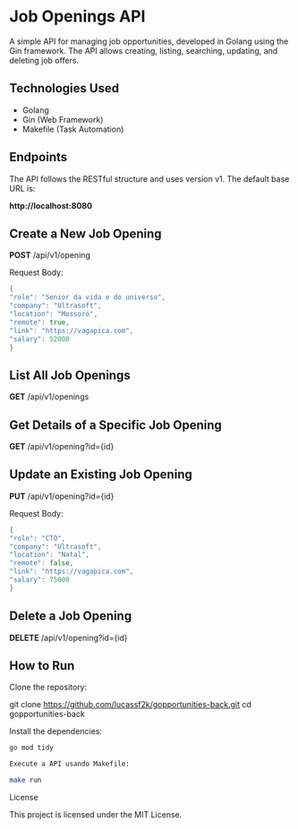 # Job Openings API

A simple API for managing job opportunities, developed in Golang using the Gin framework. The API allows creating, listing, searching, updating, and deleting job offers.

## Technologies Used

- Golang
- Gin (Web Framework)
- Makefile (Task Automation)

## Endpoints

The API follows the RESTful structure and uses version v1. The default base URL is:

**http://localhost:8080**

## Create a New Job Opening

**POST** /api/v1/opening

Request Body:

```Go
{
"role": "Senior da vida e do universo",
"company": "Ultrasoft",
"location": "Mossoró",
"remote": true,
"link": "https://vagapica.com",
"salary": 52000
}
```

## List All Job Openings

**GET** /api/v1/openings

## Get Details of a Specific Job Opening

**GET** /api/v1/opening?id={id}

## Update an Existing Job Opening

**PUT** /api/v1/opening?id={id}

Request Body:

```Go
{
"role": "CTO",
"company": "Ultrasoft",
"location": "Natal",
"remote": false,
"link": "https://vagapica.com",
"salary": 75000
}
```

## Delete a Job Opening

**DELETE** /api/v1/opening?id={id}

## How to Run

Clone the repository:

git clone https://github.com/lucassf2k/gopportunities-back.git
cd gopportunities-back

Install the dependencies:

```Bash
go mod tidy

Execute a API usando Makefile:

make run
```

License

This project is licensed under the MIT License.
